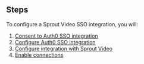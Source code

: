 ## Steps

To configure a Sprout Video SSO integration, you will:

1. [Consent to Auth0 SSO integration](#consent-to-auth0-sso-integration)
2. [Configure Auth0 SSO integration](#create-auth0-sso-integration)
3. [Configure integration with Sprout Video](#configure-integration-with-sprout-video)
4. [Enable connections](#enable-connections)
